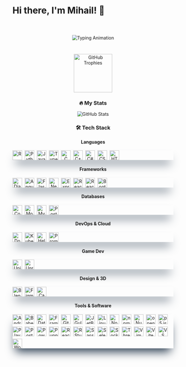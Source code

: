 # Hi there, I'm Mihail! 👋

<div align="center" style="padding: 20px 0; margin-bottom: 30px;">
  <!-- Typing Effect -->
    <div style="height: 60px; display: flex; align-items: center; justify-content: center; margin-bottom: 20px;">
    <img src="https://readme-typing-svg.demolab.com?font=Fira+Code&pause=1000&color=22D3EE&size=26&width=500&lines=Full+Stack+Developer;Open+Source+Contributor;Tech+Enthusiast" alt="Typing Animation" style="max-width: 100%; height: auto;" />
  </div>
  
  <!-- GitHub Trophies (compact) -->
  <img src="https://github-profile-trophy.vercel.app/?username=yourusername&theme=onedark&row=1&column=6&margin-w=15&margin-h=15&no-bg=true" alt="GitHub Trophies" height="120" />

### 🔥 My Stats
![GitHub Stats](https://github-readme-stats.vercel.app/api?username=yourusername&show_icons=true&theme=radical&count_private=true&include_all_commits=true&hide=contribs&line_height=24)

### 🛠️ Tech Stack
#### **Languages**
<div style="display: flex; flex-wrap: wrap; gap: 8px; align-items: center; box-shadow: rgb(38, 57, 77) 0px 20px 30px -10px;">
  <img src="https://cdn.jsdelivr.net/gh/devicons/devicon/icons/r/r-original.svg" width="30" height="30" title="R" />
  <img src="https://cdn.jsdelivr.net/gh/devicons/devicon/icons/python/python-original.svg" width="30" height="30" title="Python" />
  <img src="https://cdn.jsdelivr.net/gh/devicons/devicon/icons/javascript/javascript-original.svg" width="30" height="30" title="JavaScript" />
  <img src="https://cdn.jsdelivr.net/gh/devicons/devicon/icons/typescript/typescript-original.svg" width="30" height="30" title="TypeScript" />
  <img src="https://cdn.jsdelivr.net/gh/devicons/devicon/icons/c/c-original.svg" width="30" height="30" title="C" />
  <img src="https://cdn.jsdelivr.net/gh/devicons/devicon/icons/cplusplus/cplusplus-original.svg" width="30" height="30" title="C++" />
  <img src="https://cdn.jsdelivr.net/gh/devicons/devicon/icons/csharp/csharp-original.svg" width="30" height="30" title="C#" />
  <img src="https://cdn.jsdelivr.net/gh/devicons/devicon/icons/css3/css3-original.svg" width="30" height="30" title="CSS3" />
  <img src="https://cdn.jsdelivr.net/gh/devicons/devicon/icons/html5/html5-original.svg" width="30" height="30" title="HTML5" />
</div>

#### **Frameworks**
<div style="display: flex; flex-wrap: wrap; gap: 8px; align-items: center; box-shadow: rgb(38, 57, 77) 0px 20px 30px -10px;">
  <img src="https://cdn.jsdelivr.net/gh/devicons/devicon/icons/django/django-plain.svg" width="30" height="30" title="Django" />
  <img src="https://cdn.jsdelivr.net/gh/devicons/devicon/icons/angularjs/angularjs-original.svg" width="30" height="30" title="Angular" />
  <img src="https://cdn.jsdelivr.net/gh/devicons/devicon/icons/flask/flask-original.svg" width="30" height="30" title="Flask" />
  <img src="https://cdn.jsdelivr.net/gh/devicons/devicon/icons/nextjs/nextjs-original.svg" width="30" height="30" title="Next.js" />
  <img src="https://cdn.jsdelivr.net/gh/devicons/devicon/icons/express/express-original.svg" width="30" height="30" title="Express.js" />
  <img src="https://cdn.jsdelivr.net/gh/devicons/devicon/icons/react/react-original.svg" width="30" height="30" title="React" />
  <img src="https://cdn.jsdelivr.net/gh/devicons/devicon/icons/reactrouter/reactrouter-original.svg" width="30" height="30" title="React Router" />
  <img src="https://cdn.jsdelivr.net/gh/devicons/devicon/icons/bootstrap/bootstrap-original.svg" width="30" height="30" title="Bootstrap" />
</div>

#### **Databases**
<div style="display: flex; flex-wrap: wrap; gap: 8px; align-items: center; box-shadow: rgb(38, 57, 77) 0px 20px 30px -10px;">
  <img src="https://cdn.jsdelivr.net/gh/devicons/devicon/icons/couchdb/couchdb-original.svg" width="30" height="30" title="CouchDB" />
  <img src="https://cdn.jsdelivr.net/gh/devicons/devicon/icons/mongodb/mongodb-original.svg" width="30" height="30" title="MongoDB" />
  <img src="https://cdn.jsdelivr.net/gh/devicons/devicon/icons/mysql/mysql-original.svg" width="30" height="30" title="MySQL" />
  <img src="https://cdn.jsdelivr.net/gh/devicons/devicon/icons/postgresql/postgresql-original.svg" width="30" height="30" title="PostgreSQL" />
</div>

#### **DevOps & Cloud**
<div style="display: flex; flex-wrap: wrap; gap: 8px; align-items: center; box-shadow: rgb(38, 57, 77) 0px 20px 30px -10px;">
  <img src="https://cdn.jsdelivr.net/gh/devicons/devicon/icons/docker/docker-original.svg" width="30" height="30" title="Docker" />
  <img src="https://cdn.jsdelivr.net/gh/devicons/devicon/icons/kubernetes/kubernetes-plain.svg" width="30" height="30" title="Kubernetes" />
  <img src="https://cdn.jsdelivr.net/gh/devicons/devicon/icons/helm/helm-original.svg" width="30" height="30" title="Helm" />
  <img src="https://cdn.jsdelivr.net/gh/devicons/devicon/icons/prometheus/prometheus-original.svg" width="30" height="30" title="Prometheus" />
</div>

#### **Game Dev**
<div style="display: flex; flex-wrap: wrap; gap: 8px; align-items: center; box-shadow: rgb(38, 57, 77) 0px 20px 30px -10px;">
  <img src="https://cdn.jsdelivr.net/gh/devicons/devicon/icons/unity/unity-original.svg" width="30" height="30" title="Unity" />
  <img src="https://cdn.jsdelivr.net/gh/devicons/devicon/icons/unrealengine/unrealengine-original.svg" width="30" height="30" title="Unreal Engine" />
</div>

#### **Design & 3D**
<div style="display: flex; flex-wrap: wrap; gap: 8px; align-items: center; box-shadow: rgb(38, 57, 77) 0px 20px 30px -10px;">
  <img src="https://cdn.jsdelivr.net/gh/devicons/devicon/icons/blender/blender-original.svg" width="30" height="30" title="Blender" />
  <img src="https://cdn.jsdelivr.net/gh/devicons/devicon/icons/figma/figma-original.svg" width="30" height="30" title="Figma" />
  <img src="https://cdn.jsdelivr.net/gh/devicons/devicon/icons/canva/canva-original.svg" width="30" height="30" title="Canva" />
</div>

#### **Tools & Software**
<div style="display: flex; flex-wrap: wrap; gap: 8px; align-items: center; box-shadow: rgb(38, 57, 77) 0px 20px 30px -10px;">
  <img src="https://cdn.jsdelivr.net/gh/devicons/devicon/icons/androidstudio/androidstudio-original.svg" width="30" height="30" title="Android Studio" />
  <img src="https://cdn.jsdelivr.net/gh/devicons/devicon/icons/babel/babel-original.svg" width="30" height="30" title="Babel" />
  <img src="https://cdn.jsdelivr.net/gh/devicons/devicon/icons/datagrip/datagrip-original.svg" width="30" height="30" title="DataGrip" />
  <img src="https://cdn.jsdelivr.net/gh/devicons/devicon/icons/framermotion/framermotion-original.svg" width="30" height="30" title="Framer Motion" />
  <img src="https://cdn.jsdelivr.net/gh/devicons/devicon/icons/git/git-original.svg" width="30" height="30" title="Git" />
  <img src="https://cdn.jsdelivr.net/gh/devicons/devicon/icons/gulp/gulp-plain.svg" width="30" height="30" title="Gulp" />
  <img src="https://cdn.jsdelivr.net/gh/devicons/devicon/icons/jetbrains/jetbrains-original.svg" width="30" height="30" title="JetBrains" />
  <img src="https://cdn.jsdelivr.net/gh/devicons/devicon/icons/linux/linux-original.svg" width="30" height="30" title="Linux" />
  <img src="https://cdn.jsdelivr.net/gh/devicons/devicon/icons/nodejs/nodejs-original.svg" width="30" height="30" title="Node.js" />
  <img src="https://cdn.jsdelivr.net/gh/devicons/devicon/icons/npm/npm-original-wordmark.svg" width="30" height="30" title="npm" />
  <img src="https://cdn.jsdelivr.net/gh/devicons/devicon/icons/nuget/nuget-original.svg" width="30" height="30" title="NuGet" />
  <img src="https://cdn.jsdelivr.net/gh/devicons/devicon/icons/opensuse/opensuse-original.svg" width="30" height="30" title="openSUSE" />
  <img src="https://cdn.jsdelivr.net/gh/devicons/devicon/icons/p5js/p5js-original.svg" width="30" height="30" title="p5.js" />
  <img src="https://cdn.jsdelivr.net/gh/devicons/devicon/icons/playwright/playwright-original.svg" width="30" height="30" title="Playwright" />
  <img src="https://cdn.jsdelivr.net/gh/devicons/devicon/icons/postman/postman-original.svg" width="30" height="30" title="Postman" />
  <img src="https://cdn.jsdelivr.net/gh/devicons/devicon/icons/powershell/powershell-original.svg" width="30" height="30" title="PowerShell" />
  <img src="https://cdn.jsdelivr.net/gh/devicons/devicon/icons/puppeteer/puppeteer-original.svg" width="30" height="30" title="Puppeteer" />
  <img src="https://cdn.jsdelivr.net/gh/devicons/devicon/icons/reactbootstrap/reactbootstrap-original.svg" width="30" height="30" title="React Bootstrap" />
  <img src="https://cdn.jsdelivr.net/gh/devicons/devicon/icons/rstudio/rstudio-original.svg" width="30" height="30" title="RStudio" />
  <img src="https://cdn.jsdelivr.net/gh/devicons/devicon/icons/sass/sass-original.svg" width="30" height="30" title="Sass" />
  <img src="https://cdn.jsdelivr.net/gh/devicons/devicon/icons/selenium/selenium-original.svg" width="30" height="30" title="Selenium" />
  <img src="https://cdn.jsdelivr.net/gh/devicons/devicon/icons/socketio/socketio-original.svg" width="30" height="30" title="Socket.IO" />
  <img src="https://cdn.jsdelivr.net/gh/devicons/devicon/icons/threejs/threejs-original.svg" width="30" height="30" title="Three.js" />
  <img src="https://cdn.jsdelivr.net/gh/devicons/devicon/icons/vim/vim-original.svg" width="30" height="30" title="Vim" />
  <img src="https://cdn.jsdelivr.net/gh/devicons/devicon/icons/vitejs/vitejs-original.svg" width="30" height="30" title="Vite" />
  <img src="https://cdn.jsdelivr.net/gh/devicons/devicon/icons/vscode/vscode-original.svg" width="30" height="30" title="VS Code" />
  <img src="https://cdn.jsdelivr.net/gh/devicons/devicon/icons/wordpress/wordpress-original.svg" width="30" height="30" title="WordPress" />
</div>
</div>
